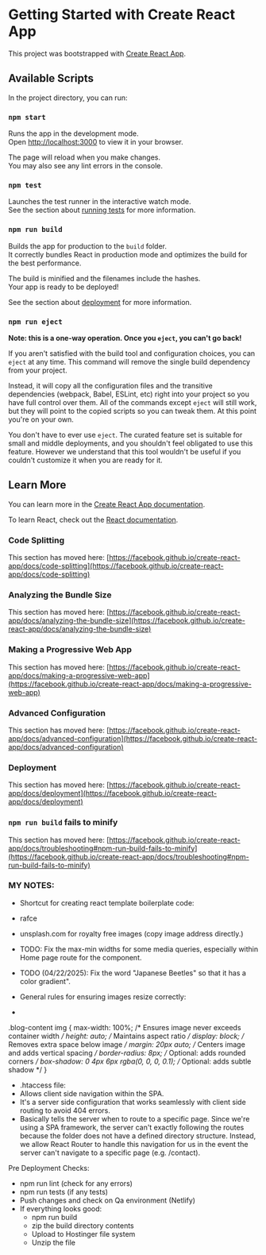 # Getting Started with Create React App

This project was bootstrapped with [Create React App](https://github.com/facebook/create-react-app).

## Available Scripts

In the project directory, you can run:

### `npm start`

Runs the app in the development mode.\
Open [http://localhost:3000](http://localhost:3000) to view it in your browser.

The page will reload when you make changes.\
You may also see any lint errors in the console.

### `npm test`

Launches the test runner in the interactive watch mode.\
See the section about [running tests](https://facebook.github.io/create-react-app/docs/running-tests) for more information.

### `npm run build`

Builds the app for production to the `build` folder.\
It correctly bundles React in production mode and optimizes the build for the best performance.

The build is minified and the filenames include the hashes.\
Your app is ready to be deployed!

See the section about [deployment](https://facebook.github.io/create-react-app/docs/deployment) for more information.

### `npm run eject`

**Note: this is a one-way operation. Once you `eject`, you can't go back!**

If you aren't satisfied with the build tool and configuration choices, you can `eject` at any time. This command will remove the single build dependency from your project.

Instead, it will copy all the configuration files and the transitive dependencies (webpack, Babel, ESLint, etc) right into your project so you have full control over them. All of the commands except `eject` will still work, but they will point to the copied scripts so you can tweak them. At this point you're on your own.

You don't have to ever use `eject`. The curated feature set is suitable for small and middle deployments, and you shouldn't feel obligated to use this feature. However we understand that this tool wouldn't be useful if you couldn't customize it when you are ready for it.

## Learn More

You can learn more in the [Create React App documentation](https://facebook.github.io/create-react-app/docs/getting-started).

To learn React, check out the [React documentation](https://reactjs.org/).

### Code Splitting

This section has moved here: [https://facebook.github.io/create-react-app/docs/code-splitting](https://facebook.github.io/create-react-app/docs/code-splitting)

### Analyzing the Bundle Size

This section has moved here: [https://facebook.github.io/create-react-app/docs/analyzing-the-bundle-size](https://facebook.github.io/create-react-app/docs/analyzing-the-bundle-size)

### Making a Progressive Web App

This section has moved here: [https://facebook.github.io/create-react-app/docs/making-a-progressive-web-app](https://facebook.github.io/create-react-app/docs/making-a-progressive-web-app)

### Advanced Configuration

This section has moved here: [https://facebook.github.io/create-react-app/docs/advanced-configuration](https://facebook.github.io/create-react-app/docs/advanced-configuration)

### Deployment

This section has moved here: [https://facebook.github.io/create-react-app/docs/deployment](https://facebook.github.io/create-react-app/docs/deployment)

### `npm run build` fails to minify

This section has moved here: [https://facebook.github.io/create-react-app/docs/troubleshooting#npm-run-build-fails-to-minify](https://facebook.github.io/create-react-app/docs/troubleshooting#npm-run-build-fails-to-minify)


### MY NOTES:
 - Shortcut for creating react template boilerplate code:
 - rafce
 - unsplash.com for royalty free images (copy image address directly.)
 - TODO: Fix the max-min widths for some media queries, especially within Home page route for the <Work /> component.
 - TODO (04/22/2025): Fix the word "Japanese Beetles" so that it has a color gradient".

- General rules for ensuring images resize correctly: 
- 
.blog-content img {
    max-width: 100%; /* Ensures image never exceeds container width */
    height: auto; /* Maintains aspect ratio */
    display: block; /* Removes extra space below image */
    margin: 20px auto; /* Centers image and adds vertical spacing */
    border-radius: 8px; /* Optional: adds rounded corners */
    box-shadow: 0 4px 6px rgba(0, 0, 0, 0.1); /* Optional: adds subtle shadow */
}

- .htaccess file: 
 - Allows client side navigation within the SPA. 
 - It's a server side configuration that works seamlessly with client side routing to avoid 404 errors. 
 - Basically tells the server when to route to a specific page. Since we're using a SPA framework, the server can't exactly following the routes because the folder does not have a defined directory structure. Instead, we allow React Router to handle this navigation for us in the event the server can't navigate to a specific page (e.g. /contact).

Pre Deployment Checks:
 - npm run lint  (check for any errors)
 - npm run tests  (if any tests)
 - Push changes and check on Qa environment (Netlify)
 - If everything looks good:
    - npm run build
    - zip the build directory contents
    - Upload to Hostinger file system
    - Unzip the file